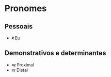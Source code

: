 # Pronomes

## Pessoais

-   `मैं` Eu

## Demonstrativos e determinantes

-   `यह` Proximal
-   `वह` Distal
